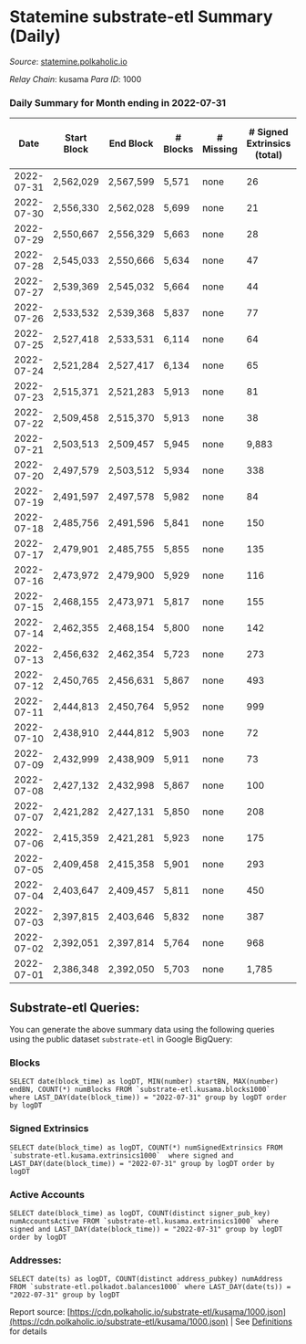 # Statemine substrate-etl Summary (Daily)

_Source_: [statemine.polkaholic.io](https://statemine.polkaholic.io)

*Relay Chain*: kusama
*Para ID*: 1000



### Daily Summary for Month ending in 2022-07-31


| Date | Start Block | End Block | # Blocks | # Missing | # Signed Extrinsics (total) | # Active Accounts | # Addresses with Balances | # Events | # Transfers | # XCM Transfers In | # XCM Transfers Out |
| ---- | ----------- | --------- | -------- | --------- | --------------------------- | ----------------- | ------------------------- | -------- | ----------- | ------------------ | ------------------- |
| 2022-07-31 | 2,562,029 | 2,567,599 | 5,571 | none  | 26 | 16 | 45,553 | 11,961 | 610 ($42,407.02) | 16 ($39,707.89) | 7 ($36,495.90) |
| 2022-07-30 | 2,556,330 | 2,562,028 | 5,699 | none  | 21 | 15 | 45,549 | 11,998 | 462 ($57,800.45) | 3 ($1,248.65) | 10 ($48,776.06) |
| 2022-07-29 | 2,550,667 | 2,556,329 | 5,663 | none  | 28 | 18 | 45,547 | 12,105 | 622 ($754,130.14) | 3 ($37.72) | 7 ($19,502.05) |
| 2022-07-28 | 2,545,033 | 2,550,666 | 5,634 | none  | 47 | 25 | 45,541 | 12,568 | 1,011 ($299,966.61) | 12 ($1,607.91) | 13 ($43,473.86) |
| 2022-07-27 | 2,539,369 | 2,545,032 | 5,664 | none  | 44 | 25 | 45,533 | 12,555 | 979 ($246,303.95) | 6 ($278.65) | 11 ($13,890.14) |
| 2022-07-26 | 2,533,532 | 2,539,368 | 5,837 | none  | 77 | 46 | 45,526 | 13,385 | 1,317 ($73,198.47) | 6 ($1,172.34) | 6 ($60,281.94) |
| 2022-07-25 | 2,527,418 | 2,533,531 | 6,114 | none  | 64 | 28 | 45,518 | 13,939 | 1,362 ($27,139.50) | 10 ($1,695.73) | 7 ($2,066.77) |
| 2022-07-24 | 2,521,284 | 2,527,417 | 6,134 | none  | 65 | 25 | 45,511 | 14,029 | 1,381 ($23,198.90) | 10 ($869.07) | 6 ($4,973.77) |
| 2022-07-23 | 2,515,371 | 2,521,283 | 5,913 | none  | 81 | 23 | 45,488 | 13,925 | 1,655 ($211,872.57) | 12 ($141.49) | 10 ($65,004.53) |
| 2022-07-22 | 2,509,458 | 2,515,370 | 5,913 | none  | 38 | 26 | 45,465 | 12,950 | 860 ($423,122.69) | 7 ($883.22) | 6 ($31,209.04) |
| 2022-07-21 | 2,503,513 | 2,509,457 | 5,945 | none  | 9,883 | 9,865 | 45,458 | 62,988 | 11,462 ($1,065,826.71) | 3 ($7.27) | 8 ($6,716.45) |
| 2022-07-20 | 2,497,579 | 2,503,512 | 5,934 | none  | 338 | 211 | 55,290 | 71,106 | 2,227 ($1,580,795.16) | 7 ($4,445.32) | 12 ($9,572.12) |
| 2022-07-19 | 2,491,597 | 2,497,578 | 5,982 | none  | 84 | 62 | 55,444 | 14,175 | 1,475 ($16,462.17) | 10 ($14,453.54) | 11 ($6,367.19) |
| 2022-07-18 | 2,485,756 | 2,491,596 | 5,841 | none  | 150 | 123 | 55,441 | 15,767 | 2,645 ($55,307.76) | 9 ($897.77) | 21 ($118,294.75) |
| 2022-07-17 | 2,479,901 | 2,485,755 | 5,855 | none  | 135 | 111 | 55,447 | 15,303 | 2,288 ($1,810,578.09) | 9 ($540.56) | 10 ($10,155.51) |
| 2022-07-16 | 2,473,972 | 2,479,900 | 5,929 | none  | 116 | 99 | 55,444 | 15,171 | 2,238 ($1,728,951.95) | 5 ($20.81) | 14 ($24,563.41) |
| 2022-07-15 | 2,468,155 | 2,473,971 | 5,817 | none  | 155 | 130 | 55,443 | 15,887 | 2,686 ($21,543.86) | 11 ($1,672.09) | 13 ($34,081.78) |
| 2022-07-14 | 2,462,355 | 2,468,154 | 5,800 | none  | 142 | 123 | 55,442 | 15,635 | 2,604 ($65,132.13) | 7 ($13,530.66) | 9 ($4,415.73) |
| 2022-07-13 | 2,456,632 | 2,462,354 | 5,723 | none  | 273 | 200 | 55,446 | 17,702 | 3,550 ($68,302.47) | 24 ($8,688.88) | 22 ($43,199.20) |
| 2022-07-12 | 2,450,765 | 2,456,631 | 5,867 | none  | 493 | 474 | 55,457 | 22,492 | 5,215 ($7,085.79) | 6 ($60.72) | 10 ($47,952.33) |
| 2022-07-11 | 2,444,813 | 2,450,764 | 5,952 | none  | 999 | 973 | 55,508 | 27,752 | 4,346 ($9,394.08) | 11 ($1,284.58) | 4 ($10,666.55) |
| 2022-07-10 | 2,438,910 | 2,444,812 | 5,903 | none  | 72 | 66 | 55,577 | 13,945 | 1,380 ($5,732.76) | 2 ($11.75) | 2 ($1,532.02) |
| 2022-07-09 | 2,432,999 | 2,438,909 | 5,911 | none  | 73 | 55 | 55,585 | 13,863 | 1,449 ($15,569.54) | 3 ($2,026.65) | 14 ($22,319.64) |
| 2022-07-08 | 2,427,132 | 2,432,998 | 5,867 | none  | 100 | 84 | 55,585 | 14,757 | 2,089 ($5,982,505.05) | 7 ($19.10) | 10 ($6,173.17) |
| 2022-07-07 | 2,421,282 | 2,427,131 | 5,850 | none  | 208 | 129 | 55,583 | 16,487 | 3,153 ($7,978,479.26) | 9 ($115.93) | 27 ($3,998,059.26) |
| 2022-07-06 | 2,415,359 | 2,421,281 | 5,923 | none  | 175 | 123 | 55,587 | 16,416 | 3,110 ($34,989.15) | 6 ($4.26) | 22 ($11,264.82) |
| 2022-07-05 | 2,409,458 | 2,415,358 | 5,901 | none  | 293 | 210 | 55,577 | 18,671 | 4,235 ($1,613,288.29) | 24 ($1,586.07) | 32 ($46,909.93) |
| 2022-07-04 | 2,403,647 | 2,409,457 | 5,811 | none  | 450 | 378 | 55,565 | 21,079 | 4,946 ($199,354.38) | 20 ($68.23) | 38 ($85,990.68) |
| 2022-07-03 | 2,397,815 | 2,403,646 | 5,832 | none  | 387 | 268 | 55,623 | 19,794 | 4,784 ($4,834,350.11) | 17 ($105.54) | 28 ($29,439.28) |
| 2022-07-02 | 2,392,051 | 2,397,814 | 5,764 | none  | 968 | 715 | 55,605 | 27,134 | 6,453 ($859,346.68) | 46 ($666.78) | 55 ($112,013.38) |
| 2022-07-01 | 2,386,348 | 2,392,050 | 5,703 | none  | 1,785 | 1,688 | 55,570 | 64,219 | 7,347 ($203,927.20) | 10 ($68.29) | 25 ($18,398.07) |

## Substrate-etl Queries:
You can generate the above summary data using the following queries using the public dataset `substrate-etl` in Google BigQuery:


### Blocks
```
SELECT date(block_time) as logDT, MIN(number) startBN, MAX(number) endBN, COUNT(*) numBlocks FROM `substrate-etl.kusama.blocks1000`  where LAST_DAY(date(block_time)) = "2022-07-31" group by logDT order by logDT
```


### Signed Extrinsics
```
SELECT date(block_time) as logDT, COUNT(*) numSignedExtrinsics FROM `substrate-etl.kusama.extrinsics1000`  where signed and LAST_DAY(date(block_time)) = "2022-07-31" group by logDT order by logDT
```


### Active Accounts
```
SELECT date(block_time) as logDT, COUNT(distinct signer_pub_key) numAccountsActive FROM `substrate-etl.kusama.extrinsics1000` where signed and LAST_DAY(date(block_time)) = "2022-07-31" group by logDT order by logDT
```


### Addresses:
```
SELECT date(ts) as logDT, COUNT(distinct address_pubkey) numAddress FROM `substrate-etl.polkadot.balances1000` where LAST_DAY(date(ts)) = "2022-07-31" group by logDT
```



Report source: [https://cdn.polkaholic.io/substrate-etl/kusama/1000.json](https://cdn.polkaholic.io/substrate-etl/kusama/1000.json) | See [Definitions](/DEFINITIONS.md) for details
